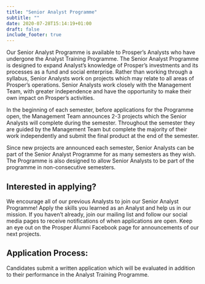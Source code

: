 ```yaml
---
title: "Senior Analyst Programme"
subtitle: ""
date: 2020-07-28T15:14:19+01:00
draft: false
include_footer: true
---
```


Our Senior Analyst Programme is available to Prosper’s Analysts who have undergone the Analyst Training Programme. The Senior Analyst Programme is designed to expand Analyst’s knowledge of Prosper’s investments and its processes as a fund and social enterprise. Rather than working through a syllabus, Senior Analysts work on projects which may relate to all areas of Prosper’s operations. Senior Analysts work closely with the Management Team, with greater independence and have the opportunity to make their own impact on Prosper’s activities.

In the beginning of each semester, before applications for the Programme open, the Management Team announces 2-3 projects which the Senior Analysts will complete during the semester. Throughout the semester they are guided by the Management Team but complete the majority of their work independently and submit the final product at the end of the semester.

Since new projects are announced each semester, Senior Analysts can be part of the Senior Analyst Programme for as many semesters as they wish. The Programme is also designed to allow Senior Analysts to be part of the programme in non-consecutive semesters.

## Interested in applying? 

We encourage all of our previous Analysts to join our Senior Analyst Programme! Apply the skills you learned as an Analyst and help us in our mission. If you haven’t already, join our mailing list and follow our social media pages to receive notifications of when applications are open. Keep an eye out on the Prosper Alumni Facebook page for announcements of our next projects.

## Application Process:

Candidates submit a written application which will be evaluated in addition to their performance in the Analyst Training Programme.
